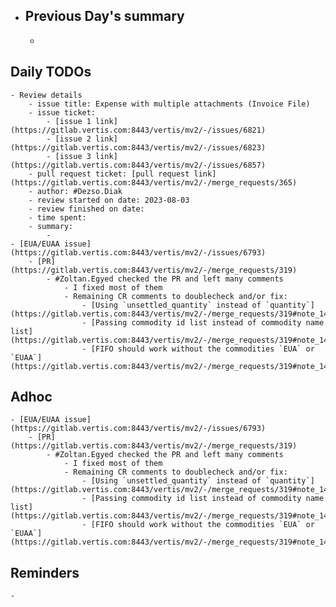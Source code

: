 - ## Previous Day's summary
	-
## Daily TODOs
	- Review details
		- issue title: Expense with multiple attachments (Invoice File)
		- issue ticket:
			- [issue 1 link](https://gitlab.vertis.com:8443/vertis/mv2/-/issues/6821)
			- [issue 2 link](https://gitlab.vertis.com:8443/vertis/mv2/-/issues/6823)
			- [issue 3 link](https://gitlab.vertis.com:8443/vertis/mv2/-/issues/6857)
		- pull request ticket: [pull request link](https://gitlab.vertis.com:8443/vertis/mv2/-/merge_requests/365)
		- author: #Dezso.Diak
		- review started on date: 2023-08-03
		- review finished on date:
		- time spent:
		- summary:
			-
	- [EUA/EUAA issue](https://gitlab.vertis.com:8443/vertis/mv2/-/issues/6793)
		- [PR](https://gitlab.vertis.com:8443/vertis/mv2/-/merge_requests/319)
			- #Zoltan.Egyed checked the PR and left many comments
				- I fixed most of them
				- Remaining CR comments to doublecheck and/or fix:
					- [Using `unsettled_quantity` instead of `quantity`](https://gitlab.vertis.com:8443/vertis/mv2/-/merge_requests/319#note_14508)
					- [Passing commodity id list instead of commodity name list](https://gitlab.vertis.com:8443/vertis/mv2/-/merge_requests/319#note_14512)
					- [FIFO should work without the commodities `EUA` or `EUAA`](https://gitlab.vertis.com:8443/vertis/mv2/-/merge_requests/319#note_14587)
## Adhoc
	- [EUA/EUAA issue](https://gitlab.vertis.com:8443/vertis/mv2/-/issues/6793)
		- [PR](https://gitlab.vertis.com:8443/vertis/mv2/-/merge_requests/319)
			- #Zoltan.Egyed checked the PR and left many comments
				- I fixed most of them
				- Remaining CR comments to doublecheck and/or fix:
					- [Using `unsettled_quantity` instead of `quantity`](https://gitlab.vertis.com:8443/vertis/mv2/-/merge_requests/319#note_14508)
					- [Passing commodity id list instead of commodity name list](https://gitlab.vertis.com:8443/vertis/mv2/-/merge_requests/319#note_14512)
					- [FIFO should work without the commodities `EUA` or `EUAA`](https://gitlab.vertis.com:8443/vertis/mv2/-/merge_requests/319#note_14587)
## Reminders
	-